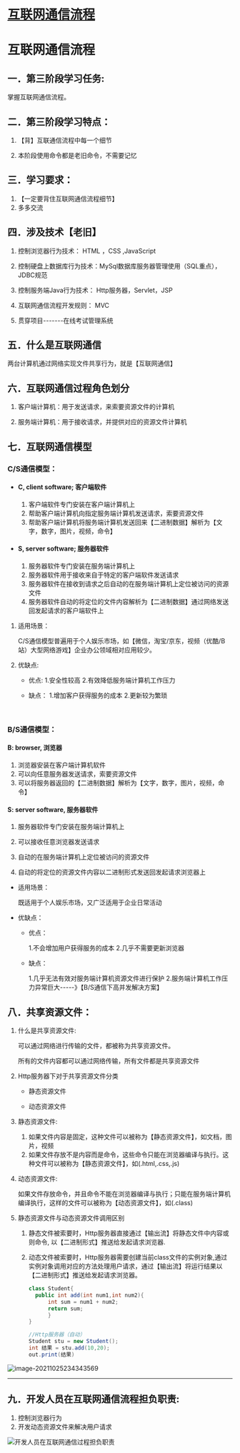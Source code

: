 # [互联网通信流程](https://github.com/Type-Gao/blog/issues/2)

# 互联网通信流程



## 一．第三阶段学习任务:　

掌握互联网通信流程。

## 二．第三阶段学习特点：

1. 【背】互联通信流程中每一个细节

2. 本阶段使用命令都是老旧命令，不需要记忆

## 三．学习要求：

1. 【一定要背住互联网通信流程细节】
2. 多多交流

## 四．涉及技术【老旧】

1. 控制浏览器行为技术： HTML ，CSS ,JavaScript
2. 控制硬盘上数据库行为技术：MySql数据库服务器管理使用（SQL重点），JDBC规范

3. 控制服务端Java行为技术： Http服务器，Servlet，JSP

4. 互联网通信流程开发规则： MVC

5. 贯穿项目-------在线考试管理系统

## 五．什么是互联网通信

两台计算机通过网络实现文件共享行为，就是【互联网通信】

## 六．互联网通信过程角色划分

1. 客户端计算机：用于发送请求，来索要资源文件的计算机

2. 服务端计算机：用于接收请求，并提供对应的资源文件计算机

## 七．互联网通信模型

### C/S通信模型：

- #### C, client software; 客户端软件

  1. 客户端软件专门安装在客户端计算机上
  2. 帮助客户端计算机向指定服务端计算机发送请求，索要资源文件
  3. 帮助客户端计算机将服务端计算机发送回来【二进制数据】解析为【文字，数字，图片，视频，命令】

- #### S, server software; 服务器软件

  1. 服务器软件专门安装在服务端计算机上
  2. 服务器软件用于接收来自于特定的客户端软件发送请求
  3. 服务器软件在接收到请求之后自动的在服务端计算机上定位被访问的资源文件
  4. 服务器软件自动的将定位的文件内容解析为【二进制数据】通过网络发送回发起请求的客户端软件上

1. 适用场景：

   C/S通信模型普遍用于个人娱乐市场，如【微信，淘宝/京东，视频（优酷/B站）大型网络游戏】企业办公领域相对应用较少。

2. 优缺点:

   - 优点:
     1.安全性较高
     2.有效降低服务端计算机工作压力

   - 缺点：
     1.增加客户获得服务的成本
     2.更新较为繁琐

​    

### B/S通信模型：

#### B: browser, 浏览器

1. 浏览器安装在客户端计算机软件
2. 可以向任意服务器发送请求，索要资源文件
3. 可以将服务器返回的【二进制数据】解析为【文字，数字，图片，视频，命令】

#### S: server software,  服务器软件

1. 服务器软件专门安装在服务端计算机上

2. 可以接收任意浏览器发送请求

3. 自动的在服务端计算机上定位被访问的资源文件

4. 自动的将定位的资源文件内容以二进制形式发送回发起请求浏览器上

   

- 适用场景：

  既适用于个人娱乐市场，又广泛适用于企业日常活动

- 优缺点：

  - 优点：

    1.不会增加用户获得服务的成本
    2.几乎不需要更新浏览器

  - 缺点：

    1.几乎无法有效对服务端计算机资源文件进行保护
    2.服务端计算机工作压力异常巨大-----》【B/S通信下高并发解决方案】

## 八．共享资源文件：

1. 什么是共享资源文件:

   可以通过网络进行传输的文件，都被称为共享资源文件。

   所有的文件内容都可以通过网络传输，所有文件都是共享资源文件

2. Http服务器下对于共享资源文件分类

   - 静态资源文件

   - 动态资源文件

3. 静态资源文件:

   1. 如果文件内容是固定，这种文件可以被称为【静态资源文件】，如文档，图片，视频
   2. 如果文件存放不是内容而是命令，这些命令只能在浏览器编译与执行。这种文件可以被称为【静态资源文件】，如(.html,.css,.js)

4. 动态资源文件:

   如果文件存放命令，并且命令不能在浏览器编译与执行；只能在服务端计算机编译执行，这样的文件可以被称为【动态资源文件】，如(.class)

5. 静态资源文件与动态资源文件调用区别

   1. 静态文件被索要时，Http服务器直接通过【输出流】将静态文件中内容或则命令, 以【二进制形式】推送给发起请求浏览器.

   2. 动态文件被索要时，Http服务器需要创建当前class文件的实例对象,通过实例对象调用对应的方法处理用户请求，通过【输出流】将运行结果以【二进制形式】推送给发起请求浏览器。

      ```java
      class Student{
      	public int add(int num1,int num2){
      		int sum = num1 + num2;
      		return sum;
      		}
      }
      
      //Http服务器（自动）
      Student stu = new Student();
      int 结果 = stu.add(10,20);
      out.print(结果)
      ```

![image-20211025234343569](http://gao8847.oss-cn-hangzhou.aliyuncs.com/image-20211025234343569.png)

------



## 九．开发人员在互联网通信流程担负职责:

1. 控制浏览器行为
2. 开发动态资源文件来解决用户请求

![开发人员在互联网通信过程担负职责](http://gao8847.oss-cn-hangzhou.aliyuncs.com/img%E5%BC%80%E5%8F%91%E4%BA%BA%E5%91%98%E5%9C%A8%E4%BA%92%E8%81%94%E7%BD%91%E9%80%9A%E4%BF%A1%E8%BF%87%E7%A8%8B%E6%8B%85%E8%B4%9F%E8%81%8C%E8%B4%A3.png)